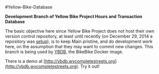 #Yellow-Bike-Database

**Development Branch of Yellow Bike Project Hours and Transaction Database**

The basic objective here since Yellow Bike Project does not host their own version control repository, at least until recently (on December 29, 2014 a repository was [setup](https://github.com/nwilkes2/CommunityBikeShopDB)), is to keep Main pristine, and do development work here, on the assumption that they may want to commit new changes.  This branch is being used by [YBDB](https://github.com/fspc/ybdb), the BikeBike Docker image.

There is a demo at [http://ybdb.wvcompletestreets.org](http://ybdb.wvcompletestreets.org).  Try it out!
